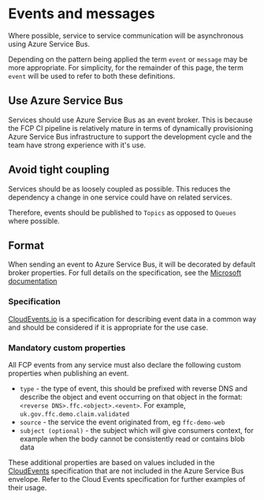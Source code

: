 # Events and messages

Where possible, service to service communication will be asynchronous using Azure Service Bus.  

Depending on the pattern being applied the term `event` or `message` may be more appropriate.  For simplicity, for the remainder of this page, the term `event` will be used to refer to both these definitions.

## Use Azure Service Bus
Services should use Azure Service Bus as an event broker.  This is because the FCP CI pipeline is relatively mature in terms of dynamically provisioning Azure Service Bus infrastructure to support the development cycle and the team have strong experience with it's use.

## Avoid tight coupling

Services should be as loosely coupled as possible.  This reduces the dependency a change in one service could have on related services.

Therefore, events should be published to `Topics` as opposed to `Queues` where possible.

## Format

When sending an event to Azure Service Bus, it will be decorated by default broker properties.  For full details on the specification, see the [Microsoft documentation](https://docs.microsoft.com/en-us/azure/service-bus-messaging/service-bus-messages-payloads)

### Specification

[CloudEvents.io](https://cloudevents.io/) is a specification for describing event data in a common way and should be considered if it is appropriate for the use case.

### Mandatory custom properties

All FCP events from any service must also declare the following custom properties when publishing an event.

- `type` - the type of event, this should be prefixed with reverse DNS and describe the object and event occurring on that object in the format:
`<reverse DNS>.ffc.<object>.<event>`. 
  For example, `uk.gov.ffc.demo.claim.validated`
- `source` - the service the event originated from, eg `ffc-demo-web`
- `subject (optional)` - the subject which will give consumers context, for example when the body cannot be consistently read or contains blob data

These additional properties are based on values included in the [CloudEvents](https://cloudevents.io/) specification that are not included in the Azure Service Bus envelope.  Refer to the Cloud Events specification for further examples of their usage.
